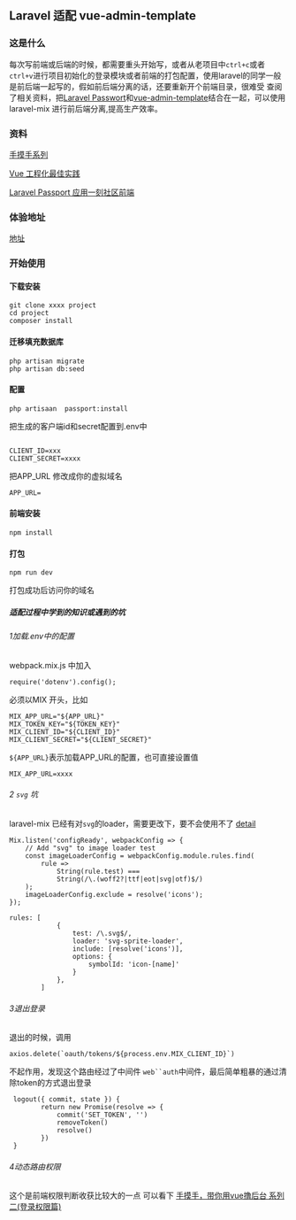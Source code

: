 ## Laravel 适配 vue-admin-template

### 这是什么
每次写前端或后端的时候，都需要重头开始写，或者从老项目中`ctrl+c`或者`ctrl+v`进行项目初始化的登录模块或者前端的打包配置，使用laravel的同学一般是前后端一起写的，假如前后端分离的话，还要重新开个前端目录，很难受
查阅了相关资料，把[Laravel Passwort](https://learnku.com/docs/laravel/5.8/passport/3907)和[vue-admin-template](https://github.com/PanJiaChen/vue-admin-template)结合在一起，可以使用laravel-mix 进行前后端分离,提高生产效率。

### 资料

[手摸手系列](https://juejin.im/post/59097cd7a22b9d0065fb61d2)

[Vue 工程化最佳实践](https://learnku.com/articles/21099)
 
[Laravel Passport 应用一刻社区前端](https://github.com/overtrue/yike.io)

### 体验地址

[地址]()

### 开始使用

#### 下载安装
```
git clone xxxx project
cd project
composer install

```
#### 迁移填充数据库

```
php artisan migrate 
php artisan db:seed
```
#### 配置

```
php artisaan  passport:install

```
把生成的客户端id和secret配置到.env中

```

CLIENT_ID=xxx
CLIENT_SECRET=xxxx

```
把APP_URL 修改成你的虚拟域名

```
APP_URL=
```

#### 前端安装

```
npm install
```
#### 打包

```
npm run dev
```

打包成功后访问你的域名


##### 适配过程中学到的知识或遇到的坑

###### 1加载.env中的配置
webpack.mix.js 中加入
```
require('dotenv').config();
```
必须以MIX 开头，比如
```
MIX_APP_URL="${APP_URL}"
MIX_TOKEN_KEY="${TOKEN_KEY}"
MIX_CLIENT_ID="${CLIENT_ID}"
MIX_CLIENT_SECRET="${CLIENT_SECRET}"
```
`${APP_URL}`表示加载APP_URL的配置，也可直接设置值
``` 
MIX_APP_URL=xxxx
```

###### 2 `svg` 坑

laravel-mix 已经有对`svg`的loader，需要更改下，要不会使用不了 [detail](https://github.com/JeffreyWay/laravel-mix/issues/1423#issuecomment-360731352)

```
Mix.listen('configReady', webpackConfig => {
    // Add "svg" to image loader test
    const imageLoaderConfig = webpackConfig.module.rules.find(
        rule =>
            String(rule.test) ===
            String(/\.(woff2?|ttf|eot|svg|otf)$/)
    );
    imageLoaderConfig.exclude = resolve('icons');
});
```
``` 
rules: [
            {
                test: /\.svg$/,
                loader: 'svg-sprite-loader',
                include: [resolve('icons')],
                options: {
                    symbolId: 'icon-[name]'
                }
            },
        ]
```

###### 3退出登录

退出的时候，调用
```
axios.delete(`oauth/tokens/${process.env.MIX_CLIENT_ID}`)
```
不起作用，发现这个路由经过了中间件 `web``auth`中间件，最后简单粗暴的通过清除token的方式退出登录
```
 logout({ commit, state }) {
        return new Promise(resolve => {
            commit('SET_TOKEN', '')
            removeToken()
            resolve()
        })
 }
```
###### 4动态路由权限
这个是前端权限判断收获比较大的一点
可以看下 [手摸手，带你用vue撸后台 系列二(登录权限篇)](https://juejin.im/post/591aa14f570c35006961acac)

